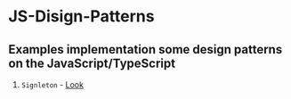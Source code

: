 # JS-Disign-Patterns

## Examples implementation some design patterns on the JavaScript/TypeScript

1) ```Signleton``` - <a href="https://github.com/vladIsLove-hub/JS-Disign-Patterns/tree/master/Singleton">Look</a>
